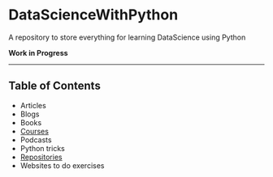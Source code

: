 # DataScienceWithPython
A repository to store everything for learning DataScience using Python

**Work in Progress**
***
## Table of Contents
* Articles
* Blogs
* Books
* [Courses](COURSES.md)
* Podcasts
* Python tricks
* [Repositories](Repositories.md)
* Websites to do exercises
